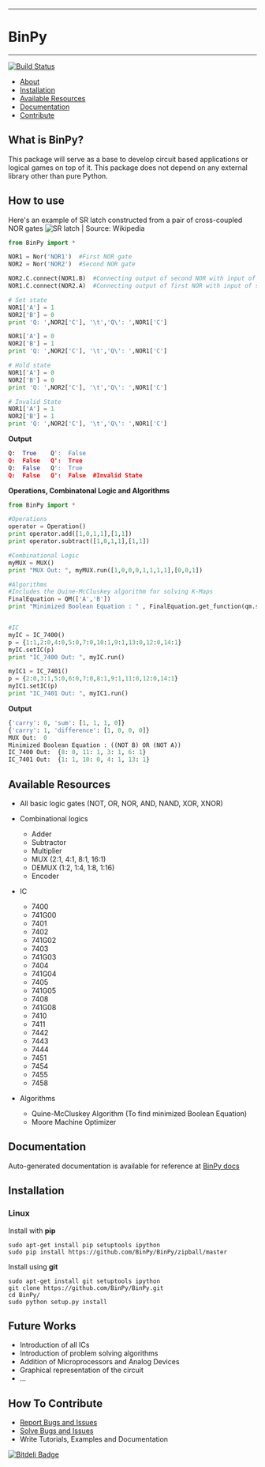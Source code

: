 -----------
# BinPy
-----------

[![Build Status](https://travis-ci.org/BinPy/BinPy.png?branch=develop)](https://travis-ci.org/BinPy/BinPy)

 * [About](#about)
 * [Installation](#installation)
 * [Available Resources](#resources)
 * [Documentation](#documentation)
 * [Contribute](#contribute)


<a id="about"></a>
What is BinPy?
---------------
This package will serve as a base to develop circuit based applications or logical games on top of it. 
This package does not depend on any external library other than pure Python.

How to use
----------

Here's an example of SR latch constructed from a pair of cross-coupled NOR gates
![SR latch | Source: Wikipedia](https://upload.wikimedia.org/wikipedia/commons/c/c6/R-S_mk2.gif)

```python
from BinPy import *

NOR1 = Nor('NOR1')  #First NOR gate
NOR2 = Nor('NOR2')  #Second NOR gate

NOR2.C.connect(NOR1.B)  #Connecting output of second NOR with input of first NOR
NOR1.C.connect(NOR2.A)  #Connecting output of first NOR with input of second NOR

# Set state
NOR1['A'] = 1
NOR2['B'] = 0
print 'Q: ',NOR2['C'], '\t','Q\': ',NOR1['C']

NOR1['A'] = 0
NOR2['B'] = 1
print 'Q: ',NOR2['C'], '\t','Q\': ',NOR1['C']

# Hold state
NOR1['A'] = 0
NOR2['B'] = 0
print 'Q: ',NOR2['C'], '\t','Q\': ',NOR1['C']

# Invalid State
NOR1['A'] = 1
NOR2['B'] = 1
print 'Q: ',NOR2['C'], '\t','Q\': ',NOR1['C']
```

<strong>Output</strong>
```python
Q:  True 	Q':  False
Q:  False 	Q':  True
Q:  False 	Q':  True
Q:  False 	Q':  False	#Invalid State
```
<strong>Operations, Combinatonal Logic and Algorithms</strong>

```python
from BinPy import *

#Operations
operator = Operation()
print operator.add([1,0,1,1],[1,1])
print operator.subtract([1,0,1,1],[1,1])

#Combinational Logic
myMUX = MUX()
print "MUX Out: ", myMUX.run([1,0,0,0,1,1,1,1],[0,0,1])

#Algorithms 
#Includes the Quine-McCluskey algorithm for solving K-Maps
FinalEquation = QM(['A','B'])
print "Minimized Boolean Equation : " , FinalEquation.get_function(qm.solve([0,1,2],[])[1])


#IC
myIC = IC_7400()
p = {1:1,2:0,4:0,5:0,7:0,10:1,9:1,13:0,12:0,14:1}
myIC.setIC(p)
print "IC_7400 Out: ", myIC.run()

myIC1 = IC_7401()
p = {2:0,3:1,5:0,6:0,7:0,8:1,9:1,11:0,12:0,14:1}
myIC1.setIC(p)
print "IC_7401 Out: ", myIC1.run()
```
<strong>Output</strong><br/>
```python
{'carry': 0, 'sum': [1, 1, 1, 0]}
{'carry': 1, 'difference': [1, 0, 0, 0]}
MUX Out:  0
Minimized Boolean Equation : ((NOT B) OR (NOT A))
IC_7400 Out:  {8: 0, 11: 1, 3: 1, 6: 1}
IC_7401 Out:  {1: 1, 10: 0, 4: 1, 13: 1}
```

<a id="resources"></a>
Available Resources
-------------------
* All basic logic gates (NOT, OR, NOR, AND, NAND, XOR, XNOR)
* Combinational logics
	* Adder
	* Subtractor
	* Multiplier
	* MUX (2:1, 4:1, 8:1, 16:1)
	* DEMUX (1:2, 1:4, 1:8, 1:16)
	* Encoder
	
* IC
	* 7400
	* 741G00
	* 7401
	* 7402
	* 741G02
	* 7403
	* 741G03
	* 7404
	* 741G04
	* 7405
	* 741G05
	* 7408
	* 741G08
	* 7410
	* 7411
	* 7442
	* 7443
	* 7444
	* 7451
	* 7454
	* 7455
	* 7458
* Algorithms
	* Quine-McCluskey Algorithm (To find minimized Boolean Equation)
	* Moore Machine Optimizer

<a id="documentation"></a>
Documentation
-------------
Auto-generated documentation is available for reference at [BinPy docs](http://packages.python.org/BinPy/index.html)

<a id="installation"></a>
Installation
------------

### Linux

Install with **pip**

    sudo apt-get install pip setuptools ipython
    sudo pip install https://github.com/BinPy/BinPy/zipball/master

Install using **git**

    sudo apt-get install git setuptools ipython
    git clone https://github.com/BinPy/BinPy.git
    cd BinPy/
    sudo python setup.py install

    

Future Works
------------
* Introduction of all ICs
* Introduction of problem solving algorithms
* Addition of Microprocessors and Analog Devices
* Graphical representation of the circuit
* ...

<a id="contribute"></a>

How To Contribute
-----------------

 - [Report Bugs and Issues](https://github.com/BinPy/BinPy/issues)
 - [Solve Bugs and Issues](https://github.com/BinPy/BinPy/issues?page=1&state=open)
 - Write Tutorials, Examples and Documentation

[![Bitdeli Badge](https://d2weczhvl823v0.cloudfront.net/mrsud/binpy/trend.png)](https://bitdeli.com/free "Bitdeli Badge")

